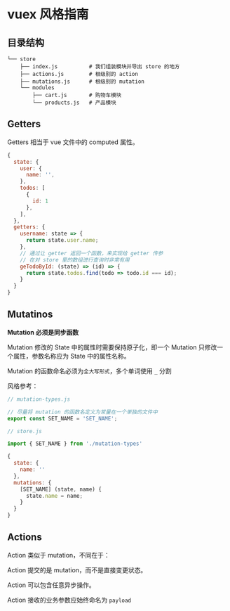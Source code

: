 # vuex 风格指南

## 目录结构

```
└── store
    ├── index.js          # 我们组装模块并导出 store 的地方
    ├── actions.js        # 根级别的 action
    ├── mutations.js      # 根级别的 mutation
    └── modules
        ├── cart.js       # 购物车模块
        └── products.js   # 产品模块
```

## Getters

Getters 相当于 vue 文件中的 computed 属性。


```javascript
{
  state: {
    user: {
      name: '',
    },
    todos: [
      {
        id: 1
      },
    ],
  },
  getters: {
    username: state => {
      return state.user.name;
    },
    // 通过让 getter 返回一个函数，来实现给 getter 传参
    // 在对 store 里的数组进行查询时非常有用
    geTodoById: (state) => (id) => {
      return state.todos.find(todo => todo.id === id);
    }
  }
}
```

## Mutatinos

**Mutation 必须是同步函数**

Mutation 修改的 State 中的属性时需要保持原子化，即一个 Mutation 只修改一个属性，参数名称应为 State 中的属性名称。

Mutation 的函数命名必须为`全大写形式`，多个单词使用 `_` 分割

风格参考：

```javascript
// mutation-types.js

// 尽量将 mutation 的函数名定义为常量在一个单独的文件中
export const SET_NAME = 'SET_NAME'; 
```

```javascript
// store.js

import { SET_NAME } from './mutation-types'

{
  state: {
    name: ''
  },
  mutations: {
    [SET_NAME] (state, name) {
      state.name = name;
    }
  }
}
```

## Actions

Action 类似于 mutation，不同在于：

Action 提交的是 mutation，而不是直接变更状态。

Action 可以包含任意异步操作。

Action 接收的业务参数应始终命名为 `payload`